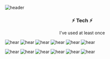 <!--
### Hi there 👋


**GGob2/GGob2** is a ✨ _special_ ✨ repository because its `README.md` (this file) appears on your GitHub profile.

Here are some ideas to get you started:

- 🔭 I’m currently working on ...
- 🌱 I’m currently learning ...
- 👯 I’m looking to collaborate on ...
- 🤔 I’m looking for help with ...
- 💬 Ask me about ...
- 📫 How to reach me: ...
- 😄 Pronouns: ...
- ⚡ Fun fact: ...
-->

![header](https://capsule-render.vercel.app/api?type=wave&color=timeAuto&height=300&section=header&text=Myungjoe%20Kang&fontSize=90)

<h3 align="center">⚡ Tech ⚡ </h3>
<p align="center">I've used at least once</h3>

<p align="center">
  
  ![hear](https://img.shields.io/badge/C-A8B9CC?style=flat-square&logo=C&logoColor=white)
  ![hear](https://img.shields.io/badge/C++-00599C?style=flat-square&logo=C%2B%2B&logoColor=white)
  ![hear](https://img.shields.io/badge/Python-3776AB?style=flat-square&logo=Python&logoColor=white)
  ![hear](https://img.shields.io/badge/Java-007396?style=flat-square&logo=Java&logoColor=white)
  ![hear](https://img.shields.io/badge/JavaScript-F7DF1E?style=flat-square&logo=JavaScript&logoColor=white)
  ![hear](https://img.shields.io/badge/CSS3-1572B6?style=flat-square&logo=CSS3&logoColor=white)
  
  
<p>
  
<p align="center">
  
  ![hear](https://img.shields.io/badge/Angular-DD0031?style=flat-square&logo=Angular&logoColor=white)
  ![hear](https://img.shields.io/badge/React-61DAFB?style=flat-square&logo=React&logoColor=white)
  ![hear](https://img.shields.io/badge/MongoDB-47A248?style=flat-square&logo=MongoDB&logoColor=white)
  ![hear](https://img.shields.io/badge/MySQL-4479A1?style=flat-square&logo=MySQL&logoColor=white)
  ![hear](https://img.shields.io/badge/PHP-777BB4?style=flat-square&logo=PHP&logoColor=white)
  ![hear](https://img.shields.io/badge/Ethereum-3C3C3D?style=flat-square&logo=Ethereum&logoColor=white)
  
  
